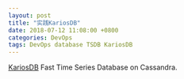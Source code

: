 ```yaml
---
layout: post
title: "实践KariosDB"
date: 2018-07-12 11:08:00 +0800
categories: DevOps
tags: DevOps database TSDB KariosDB
---
```


[KariosDB](http://kairosdb.github.io/) Fast Time Series Database on Cassandra.
